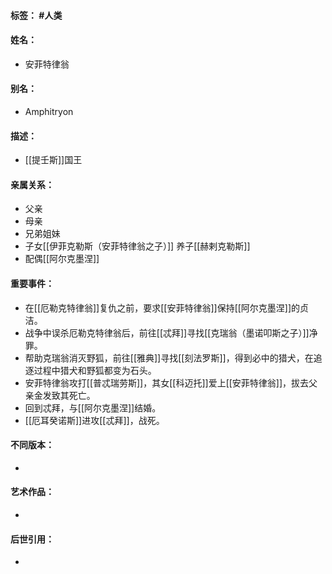 #### 标签： #人类
#### 姓名：
- 安菲特律翁
#### 别名：
- Amphitryon
#### 描述：
- [[提壬斯]]国王
#### 亲属关系：
- 父亲
- 母亲
- 兄弟姐妹
- 子女[[伊菲克勒斯（安菲特律翁之子）]] 养子[[赫剌克勒斯]]
- 配偶[[阿尔克墨涅]]
#### 重要事件：
- 在[[厄勒克特律翁]]复仇之前，要求[[安菲特律翁]]保持[[阿尔克墨涅]]的贞洁。
- 战争中误杀厄勒克特律翁后，前往[[忒拜]]寻找[[克瑞翁（墨诺叩斯之子）]]净罪。
- 帮助克瑞翁消灭野狐，前往[[雅典]]寻找[[刻法罗斯]]，得到必中的猎犬，在追逐过程中猎犬和野狐都变为石头。
- 安菲特律翁攻打[[普忒瑞劳斯]]，其女[[科迈托]]爱上[[安菲特律翁]]，拔去父亲金发致其死亡。
- 回到忒拜，与[[阿尔克墨涅]]结婚。
- [[厄耳癸诺斯]]进攻[[忒拜]]，战死。
#### 不同版本：
- 
#### 艺术作品：
- 
#### 后世引用：
- 